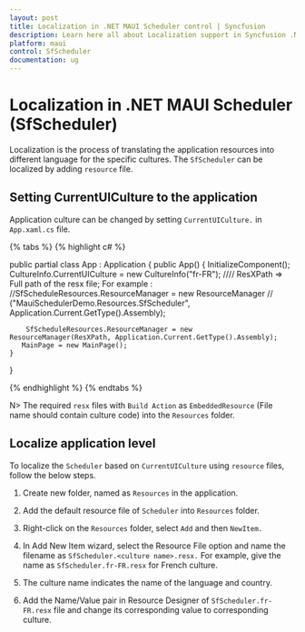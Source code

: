 ```yaml
---
layout: post
title: Localization in .NET MAUI Scheduler control | Syncfusion
description: Learn here all about Localization support in Syncfusion .NET MAUI Scheduler (SfScheduler) control and more.
platform: maui
control: SfScheduler
documentation: ug
---
```


# Localization in .NET MAUI Scheduler (SfScheduler)

Localization is the process of translating the application resources into different language for the specific cultures. The `SfScheduler` can be localized by adding `resource` file. 

## Setting CurrentUICulture to the application

Application culture can be changed by setting `CurrentUICulture.` in `App.xaml.cs` file.

{% tabs %}
{% highlight c# %}

public partial class App : Application
{
	public App()
	{
		InitializeComponent();
		CultureInfo.CurrentUICulture = new CultureInfo("fr-FR");
      //// ResXPath => Full path of the resx file; For example : //SfScheduleResources.ResourceManager = new ResourceManager
      // ("MauiSchedulerDemo.Resources.SfScheduler", Application.Current.GetType().Assembly);

		SfScheduleResources.ResourceManager = new ResourceManager(ResXPath, Application.Current.GetType().Assembly);
	   MainPage = new MainPage();
	}
}

{% endhighlight %}
{% endtabs %}

N>
The required `resx` files with `Build Action` as `EmbeddedResource` (File name should contain culture code) into the `Resources` folder.

## Localize application level

To localize the `Scheduler` based on `CurrentUICulture` using `resource` files, follow the below steps.

   1. Create new folder, named as `Resources` in the application.

   2. Add the default resource file of `Scheduler` into `Resources` folder.

   3. Right-click on the `Resources` folder, select `Add` and then `NewItem.`

   4. In Add New Item wizard, select the Resource File option and name the filename as `SfScheduler.<culture name>.resx.` For example, give the name as `SfScheduler.fr-FR.resx` for French culture.

   5. The culture name indicates the name of the language and country.

   6. Add the Name/Value pair in Resource Designer of `SfScheduler.fr-FR.resx` file and change its corresponding value to corresponding culture.